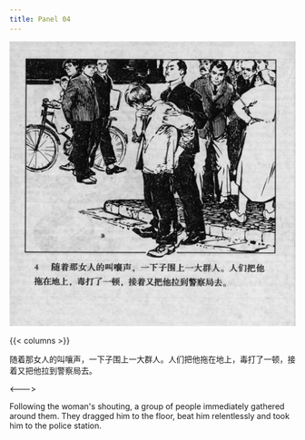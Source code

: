 ```yaml
---
title: Panel 04
---
```


![biao front](./../../../images/biao/seifert0726_biao_0008_004.jpg)

{{< columns >}}

随着那女人的叫嚷声，一下子围上一大群人。人们把他拖在地上，毒打了一顿，接着又把他拉到警察局去。

<--->

Following the woman's shouting, a group of people immediately gathered around them. They dragged him to the floor, beat him relentlessly and took him to the police station.